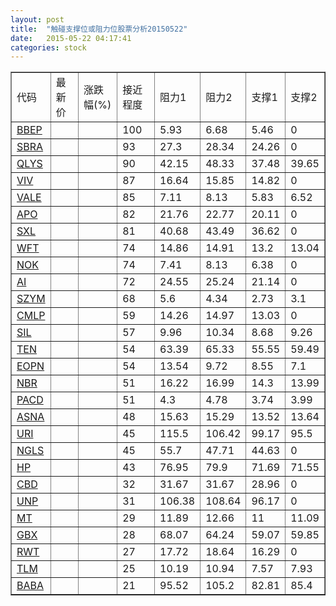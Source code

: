 ```yaml
---
layout: post
title:  "触碰支撑位或阻力位股票分析20150522"
date:   2015-05-22 04:17:41
categories: stock
---
```

<script type="text/javascript">
var stockList = []
stockList.push('gb_bbep');
stockList.push('gb_sbra');
stockList.push('gb_qlys');
stockList.push('gb_viv');
stockList.push('gb_vale');
stockList.push('gb_apo');
stockList.push('gb_sxl');
stockList.push('gb_wft');
stockList.push('gb_nok');
stockList.push('gb_ai');
stockList.push('gb_szym');
stockList.push('gb_cmlp');
stockList.push('gb_sil');
stockList.push('gb_ten');
stockList.push('gb_eopn');
stockList.push('gb_nbr');
stockList.push('gb_pacd');
stockList.push('gb_asna');
stockList.push('gb_uri');
stockList.push('gb_ngls');
stockList.push('gb_hp');
stockList.push('gb_cbd');
stockList.push('gb_unp');
stockList.push('gb_mt');
stockList.push('gb_gbx');
stockList.push('gb_rwt');
stockList.push('gb_tlm');
stockList.push('gb_baba');
</script>
<table border="1">
 <tr>
 <td>代码</td>
 <td>最新价</td>
 <td>涨跌幅(%)</td>
 <td>接近程度</td>
 <td>阻力1</td>
 <td>阻力2</td>
 <td>支撑1</td>
 <td>支撑2</td>
</tr>
  <tr id="bbep" class="red">
  <td><a href="http://stock.finance.sina.com.cn/usstock/quotes/BBEP.html" target="_blank">BBEP</a></td><td></td><td></td><td>100</td><td>5.93</td><td>6.68</td><td>5.46</td><td>0</td></tr>
  <tr id="sbra" class="red">
  <td><a href="http://stock.finance.sina.com.cn/usstock/quotes/SBRA.html" target="_blank">SBRA</a></td><td></td><td></td><td>93</td><td>27.3</td><td>28.34</td><td>24.26</td><td>0</td></tr>
  <tr id="qlys" class="green">
  <td><a href="http://stock.finance.sina.com.cn/usstock/quotes/QLYS.html" target="_blank">QLYS</a></td><td></td><td></td><td>90</td><td>42.15</td><td>48.33</td><td>37.48</td><td>39.65</td></tr>
  <tr id="viv" class="green">
  <td><a href="http://stock.finance.sina.com.cn/usstock/quotes/VIV.html" target="_blank">VIV</a></td><td></td><td></td><td>87</td><td>16.64</td><td>15.85</td><td>14.82</td><td>0</td></tr>
  <tr id="vale" class="green">
  <td><a href="http://stock.finance.sina.com.cn/usstock/quotes/VALE.html" target="_blank">VALE</a></td><td></td><td></td><td>85</td><td>7.11</td><td>8.13</td><td>5.83</td><td>6.52</td></tr>
  <tr id="apo" class="red">
  <td><a href="http://stock.finance.sina.com.cn/usstock/quotes/APO.html" target="_blank">APO</a></td><td></td><td></td><td>82</td><td>21.76</td><td>22.77</td><td>20.11</td><td>0</td></tr>
  <tr id="sxl" class="red">
  <td><a href="http://stock.finance.sina.com.cn/usstock/quotes/SXL.html" target="_blank">SXL</a></td><td></td><td></td><td>81</td><td>40.68</td><td>43.49</td><td>36.62</td><td>0</td></tr>
  <tr id="wft" class="green">
  <td><a href="http://stock.finance.sina.com.cn/usstock/quotes/WFT.html" target="_blank">WFT</a></td><td></td><td></td><td>74</td><td>14.86</td><td>14.91</td><td>13.2</td><td>13.04</td></tr>
  <tr id="nok" class="red">
  <td><a href="http://stock.finance.sina.com.cn/usstock/quotes/NOK.html" target="_blank">NOK</a></td><td></td><td></td><td>74</td><td>7.41</td><td>8.13</td><td>6.38</td><td>0</td></tr>
  <tr id="ai" class="green">
  <td><a href="http://stock.finance.sina.com.cn/usstock/quotes/AI.html" target="_blank">AI</a></td><td></td><td></td><td>72</td><td>24.55</td><td>25.24</td><td>21.14</td><td>0</td></tr>
  <tr id="szym" class="green">
  <td><a href="http://stock.finance.sina.com.cn/usstock/quotes/SZYM.html" target="_blank">SZYM</a></td><td></td><td></td><td>68</td><td>5.6</td><td>4.34</td><td>2.73</td><td>3.1</td></tr>
  <tr id="cmlp" class="green">
  <td><a href="http://stock.finance.sina.com.cn/usstock/quotes/CMLP.html" target="_blank">CMLP</a></td><td></td><td></td><td>59</td><td>14.26</td><td>14.97</td><td>13.03</td><td>0</td></tr>
  <tr id="sil" class="green">
  <td><a href="http://stock.finance.sina.com.cn/usstock/quotes/SIL.html" target="_blank">SIL</a></td><td></td><td></td><td>57</td><td>9.96</td><td>10.34</td><td>8.68</td><td>9.26</td></tr>
  <tr id="ten" class="green">
  <td><a href="http://stock.finance.sina.com.cn/usstock/quotes/TEN.html" target="_blank">TEN</a></td><td></td><td></td><td>54</td><td>63.39</td><td>65.33</td><td>55.55</td><td>59.49</td></tr>
  <tr id="eopn" class="green">
  <td><a href="http://stock.finance.sina.com.cn/usstock/quotes/EOPN.html" target="_blank">EOPN</a></td><td></td><td></td><td>54</td><td>13.54</td><td>9.72</td><td>8.55</td><td>7.1</td></tr>
  <tr id="nbr" class="red">
  <td><a href="http://stock.finance.sina.com.cn/usstock/quotes/NBR.html" target="_blank">NBR</a></td><td></td><td></td><td>51</td><td>16.22</td><td>16.99</td><td>14.3</td><td>13.99</td></tr>
  <tr id="pacd" class="green">
  <td><a href="http://stock.finance.sina.com.cn/usstock/quotes/PACD.html" target="_blank">PACD</a></td><td></td><td></td><td>51</td><td>4.3</td><td>4.78</td><td>3.74</td><td>3.99</td></tr>
  <tr id="asna" class="red">
  <td><a href="http://stock.finance.sina.com.cn/usstock/quotes/ASNA.html" target="_blank">ASNA</a></td><td></td><td></td><td>48</td><td>15.63</td><td>15.29</td><td>13.52</td><td>13.64</td></tr>
  <tr id="uri" class="red">
  <td><a href="http://stock.finance.sina.com.cn/usstock/quotes/URI.html" target="_blank">URI</a></td><td></td><td></td><td>45</td><td>115.5</td><td>106.42</td><td>99.17</td><td>95.5</td></tr>
  <tr id="ngls" class="green">
  <td><a href="http://stock.finance.sina.com.cn/usstock/quotes/NGLS.html" target="_blank">NGLS</a></td><td></td><td></td><td>45</td><td>55.7</td><td>47.71</td><td>44.63</td><td>0</td></tr>
  <tr id="hp" class="red">
  <td><a href="http://stock.finance.sina.com.cn/usstock/quotes/HP.html" target="_blank">HP</a></td><td></td><td></td><td>43</td><td>76.95</td><td>79.9</td><td>71.69</td><td>71.55</td></tr>
  <tr id="cbd" class="green">
  <td><a href="http://stock.finance.sina.com.cn/usstock/quotes/CBD.html" target="_blank">CBD</a></td><td></td><td></td><td>32</td><td>31.67</td><td>31.67</td><td>28.96</td><td>0</td></tr>
  <tr id="unp" class="red">
  <td><a href="http://stock.finance.sina.com.cn/usstock/quotes/UNP.html" target="_blank">UNP</a></td><td></td><td></td><td>31</td><td>106.38</td><td>108.64</td><td>96.17</td><td>0</td></tr>
  <tr id="mt" class="green">
  <td><a href="http://stock.finance.sina.com.cn/usstock/quotes/MT.html" target="_blank">MT</a></td><td></td><td></td><td>29</td><td>11.89</td><td>12.66</td><td>11</td><td>11.09</td></tr>
  <tr id="gbx" class="red">
  <td><a href="http://stock.finance.sina.com.cn/usstock/quotes/GBX.html" target="_blank">GBX</a></td><td></td><td></td><td>28</td><td>68.07</td><td>64.24</td><td>59.07</td><td>59.85</td></tr>
  <tr id="rwt" class="green">
  <td><a href="http://stock.finance.sina.com.cn/usstock/quotes/RWT.html" target="_blank">RWT</a></td><td></td><td></td><td>27</td><td>17.72</td><td>18.64</td><td>16.29</td><td>0</td></tr>
  <tr id="tlm" class="green">
  <td><a href="http://stock.finance.sina.com.cn/usstock/quotes/TLM.html" target="_blank">TLM</a></td><td></td><td></td><td>25</td><td>10.19</td><td>10.94</td><td>7.57</td><td>7.93</td></tr>
  <tr id="baba" class="red">
  <td><a href="http://stock.finance.sina.com.cn/usstock/quotes/BABA.html" target="_blank">BABA</a></td><td></td><td></td><td>21</td><td>95.52</td><td>105.2</td><td>82.81</td><td>85.4</td></tr>
</table>
